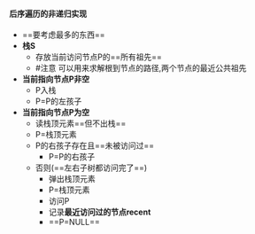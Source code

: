 #### 后序遍历的非递归实现
- ==要考虑最多的东西==
- **栈S**
	- 存放当前访问节点P的==所有祖先==
	- #注意 可以用来求解根到节点的路径,两个节点的最近公共祖先
- **当前指向节点P非空**
	- P入栈
	- P=P的左孩子
- **当前指向节点P为空**
	- 读栈顶元素==但不出栈==
	- P=栈顶元素
	- P的右孩子存在且==未被访问过==
		- P=P的右孩子
	- 否则(==左右子树都访问完了==)
		- 弹出栈顶元素
		- P=栈顶元素
		- 访问P
		- 记录**最近访问过的节点recent**
		- ==P=NULL==